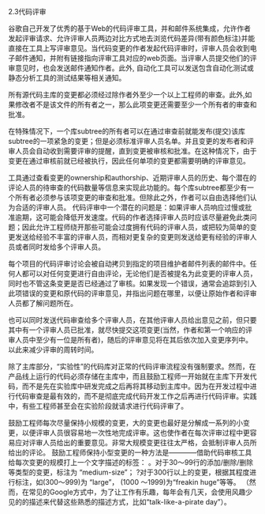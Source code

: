 2.3代码评审

谷歌自己开发了优秀的基于Web的代码评审工具，并和邮件系统集成，允许作者发起评审请求、允许评审人员两边对比方式地去浏览代码差异(带有颜色标注)并能直接在工具上写评审意见。当代码变更的作者发起代码评审时，评审人员会收到电子邮件通知，并附有链接指向评审工具对应的web页面。当评审人员提交他们的评审意见时，也会发送邮件通知作者。此外, 自动化工具可以发送包含自动化测试或静态分析工具的测试结果等相关通知。

所有源代码主库的变更都必须经过除作者外至少一个以上工程师的审查。此外,如果修改者不是该文件的所有者之一，那么此项变更还需要至少一个所有者的审查和批准。

在特殊情况下，一个库subtree的所有者可以在通过审查前就能发布(提交)该库subtree的一项紧急的变更；但是必须标准评审人员名单。并且变更的发布者和评审人员会自动收到需要评审的提醒，直到变更被审核和批准。在这种情况下，由于变更在通过审核前就已经被执行，因此任何单项的变更都需要明确的评审意见。

工具通过查看变更的ownership和authorship、近期评审人员的历史、每个潜在的评论人员的待审查的代码数量等信息来实现此功能的。每个库subtree都至少有一个所有者必须参与该项变更的审查和批准。但除此之外，作者可以自由选择他们认为合适的评审人员。
代码评审中一个潜在的问题是：如果评审人员响应过慢或批准逾期，这可能会降低开发速度。代码的作者选择评审人员时应该尽量避免此类问题；因此允许工程师绕开那些可能会过度拥有代码的评审人员，或把较为简单的变更发送给经验不丰富的评审人员，而相对更复杂的变更则发送给更有经验的评审人员或者同时发给多个评审人员。

每个项目的代码评审讨论会被自动拷贝到指定的项目维护者邮件列表的邮件中。任何人都可以对任何变更进行自由评论，无论他们是否被提名为此变更的评审人员，同时也不管这条变更是否已经通过了审核。如果发现一个错误，通常会追踪到引入此项错误的变更和原代码的评审意见，并指出问题在哪里，以便让原始作者和评审人员都了解问题所在。

也可以同时发送代码审查给多个评审人员，在其他评审人员给出意见之前，但只要其中有一个评审人员已批准，就尽快提交这项变更(当然，作者和第一个响应的评审人员中至少有一位是所有者)，随后的评审意见将在其后依次加入变更序列中。以此来减少评审的周转时间。

除了主库部分，“实验性”的代码库对正常的代码评审流程没有强制要求。然而，在产品线上运行的代码必须存储在主库中，而且鼓励工程师一开始就在主库下开发代码，而不是先在实验库中研发完成之后再将其移动到主库中。因为在开发过程中进行代码审查是最有效的，而不是彻底完成代码开发工作之后再进行代码评审。实践中，有些工程师甚至会在实验阶段就请求进行代码评审了。

鼓励工程师每次尽量保持小规模的变更，大的变更也最好是分解成一系列的小变更，以便评审人员很容易地一次性地完成评审。这也使作者在每次评审过程中更容易应对评审人员给出的重要意见。非常大规模变更往往太严格，会抵制评审人员所给出的评论。
鼓励工程师保持小型变更的一种方法是————借助代码审核工具给每次变更的规模打上一个文字描述的标签：
。对于30～99行的添加/删除/删除等类型的变更，标注为 “medium-size”；
?对于300行以上的变更，根据其程度进行标注，如(300～999)为 “large”， (1000 ～1999)为“freakin huge”等等。
（然而，在常见的Google方式中，为了让工作有乐趣，每年会有几天，会使用风趣少见的的描述来代替这些熟悉的描述方式，比如“talk-like-a-pirate day”）。

